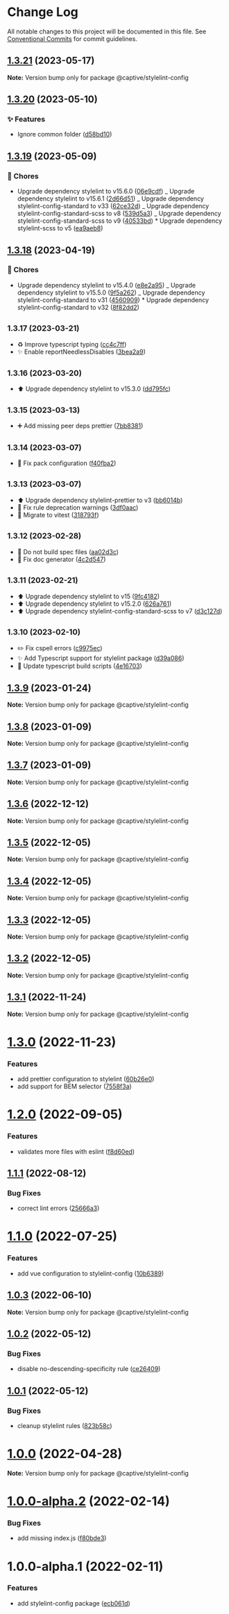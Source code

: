 # Change Log

All notable changes to this project will be documented in this file.
See [Conventional Commits](https://conventionalcommits.org) for commit guidelines.

## [1.3.21](https://github.com/Captive-Studio/es-project-config/compare/@captive/stylelint-config@1.3.20...@captive/stylelint-config@1.3.21) (2023-05-17)

**Note:** Version bump only for package @captive/stylelint-config

## [1.3.20](https://github.com/Captive-Studio/es-project-config/compare/@captive/stylelint-config@1.3.19...@captive/stylelint-config@1.3.20) (2023-05-10)

### ✨ Features

- Ignore common folder ([d58bd10](https://github.com/Captive-Studio/es-project-config/commit/d58bd10))

## [1.3.19](https://github.com/Captive-Studio/es-project-config/compare/@captive/stylelint-config@1.3.18...@captive/stylelint-config@1.3.19) (2023-05-09)

### 🎫 Chores

- Upgrade dependency stylelint to v15.6.0 ([06e9cdf](https://github.com/Captive-Studio/es-project-config/commit/06e9cdf)) _ Upgrade dependency stylelint to v15.6.1 ([2d66d51](https://github.com/Captive-Studio/es-project-config/commit/2d66d51)) _ Upgrade dependency stylelint-config-standard to v33 ([62ce32d](https://github.com/Captive-Studio/es-project-config/commit/62ce32d)) _ Upgrade dependency stylelint-config-standard-scss to v8 ([539d5a3](https://github.com/Captive-Studio/es-project-config/commit/539d5a3)) _ Upgrade dependency stylelint-config-standard-scss to v9 ([40533bd](https://github.com/Captive-Studio/es-project-config/commit/40533bd)) \* Upgrade dependency stylelint-scss to v5 ([ea9aeb8](https://github.com/Captive-Studio/es-project-config/commit/ea9aeb8))

## [1.3.18](https://github.com/Captive-Studio/es-project-config/compare/@captive/stylelint-config@1.3.17...@captive/stylelint-config@1.3.18) (2023-04-19)

### 🎫 Chores

- Upgrade dependency stylelint to v15.4.0 ([e8e2a95](https://github.com/Captive-Studio/es-project-config/commit/e8e2a95)) _ Upgrade dependency stylelint to v15.5.0 ([9f5a262](https://github.com/Captive-Studio/es-project-config/commit/9f5a262)) _ Upgrade dependency stylelint-config-standard to v31 ([4560909](https://github.com/Captive-Studio/es-project-config/commit/4560909)) \* Upgrade dependency stylelint-config-standard to v32 ([8f82dd2](https://github.com/Captive-Studio/es-project-config/commit/8f82dd2))

## <small>1.3.17 (2023-03-21)</small>

- ♻️ Improve typescript typing ([cc4c7ff](https://github.com/Captive-Studio/es-project-config/commit/cc4c7ff))
- ✨ Enable reportNeedlessDisables ([3bea2a9](https://github.com/Captive-Studio/es-project-config/commit/3bea2a9))

## <small>1.3.16 (2023-03-20)</small>

- ⬆️ Upgrade dependency stylelint to v15.3.0 ([dd795fc](https://github.com/Captive-Studio/es-project-config/commit/dd795fc))

## <small>1.3.15 (2023-03-13)</small>

- ➕ Add missing peer deps prettier ([7bb8381](https://github.com/Captive-Studio/es-project-config/commit/7bb8381))

## <small>1.3.14 (2023-03-07)</small>

- 🔧 Fix pack configuration ([f40fba2](https://github.com/Captive-Studio/es-project-config/commit/f40fba2))

## <small>1.3.13 (2023-03-07)</small>

- ⬆️ Upgrade dependency stylelint-prettier to v3 ([bb6014b](https://github.com/Captive-Studio/es-project-config/commit/bb6014b))
- 🐛 Fix rule deprecation warnings ([3df0aac](https://github.com/Captive-Studio/es-project-config/commit/3df0aac))
- 👷 Migrate to vitest ([318793f](https://github.com/Captive-Studio/es-project-config/commit/318793f))

## <small>1.3.12 (2023-02-28)</small>

- 👷 Do not build spec files ([aa02d3c](https://github.com/Captive-Studio/es-project-config/commit/aa02d3c))
- 📝 Fix doc generator ([4c2d547](https://github.com/Captive-Studio/es-project-config/commit/4c2d547))

## <small>1.3.11 (2023-02-21)</small>

- ⬆️ Upgrade dependency stylelint to v15 ([9fc4182](https://github.com/Captive-Studio/es-project-config/commit/9fc4182))
- ⬆️ Upgrade dependency stylelint to v15.2.0 ([626a761](https://github.com/Captive-Studio/es-project-config/commit/626a761))
- ⬆️ Upgrade dependency stylelint-config-standard-scss to v7 ([d3c127d](https://github.com/Captive-Studio/es-project-config/commit/d3c127d))

## <small>1.3.10 (2023-02-10)</small>

- ✏️ Fix cspell errors ([c9975ec](https://github.com/Captive-Studio/es-project-config/commit/c9975ec))
- ✨ Add Typescript support for stylelint package ([d39a086](https://github.com/Captive-Studio/es-project-config/commit/d39a086))
- 🔨 Update typescript build scripts ([4e16703](https://github.com/Captive-Studio/es-project-config/commit/4e16703))

## [1.3.9](https://github.com/Captive-Studio/es-project-config/compare/@captive/stylelint-config@1.3.8...@captive/stylelint-config@1.3.9) (2023-01-24)

**Note:** Version bump only for package @captive/stylelint-config

## [1.3.8](https://github.com/Captive-Studio/es-project-config/compare/@captive/stylelint-config@1.3.7...@captive/stylelint-config@1.3.8) (2023-01-09)

**Note:** Version bump only for package @captive/stylelint-config

## [1.3.7](https://github.com/Captive-Studio/es-project-config/compare/@captive/stylelint-config@1.3.6...@captive/stylelint-config@1.3.7) (2023-01-09)

**Note:** Version bump only for package @captive/stylelint-config

## [1.3.6](https://github.com/Captive-Studio/es-project-config/compare/@captive/stylelint-config@1.3.5...@captive/stylelint-config@1.3.6) (2022-12-12)

**Note:** Version bump only for package @captive/stylelint-config

## [1.3.5](https://github.com/Captive-Studio/es-project-config/compare/@captive/stylelint-config@1.3.4...@captive/stylelint-config@1.3.5) (2022-12-05)

**Note:** Version bump only for package @captive/stylelint-config

## [1.3.4](https://github.com/Captive-Studio/es-project-config/compare/@captive/stylelint-config@1.3.3...@captive/stylelint-config@1.3.4) (2022-12-05)

**Note:** Version bump only for package @captive/stylelint-config

## [1.3.3](https://github.com/Captive-Studio/es-project-config/compare/@captive/stylelint-config@1.3.2...@captive/stylelint-config@1.3.3) (2022-12-05)

**Note:** Version bump only for package @captive/stylelint-config

## [1.3.2](https://github.com/Captive-Studio/es-project-config/compare/@captive/stylelint-config@1.3.1...@captive/stylelint-config@1.3.2) (2022-12-05)

**Note:** Version bump only for package @captive/stylelint-config

## [1.3.1](https://github.com/Captive-Studio/es-project-config/compare/@captive/stylelint-config@1.3.0...@captive/stylelint-config@1.3.1) (2022-11-24)

**Note:** Version bump only for package @captive/stylelint-config

# [1.3.0](https://github.com/Captive-Studio/es-project-config/compare/@captive/stylelint-config@1.2.0...@captive/stylelint-config@1.3.0) (2022-11-23)

### Features

- add prettier configuration to stylelint ([60b26e0](https://github.com/Captive-Studio/es-project-config/commit/60b26e01907e0d77e7946197ac5ab0d083a78b57))
- add support for BEM selector ([7558f3a](https://github.com/Captive-Studio/es-project-config/commit/7558f3ab97101cbd3ce3f5c81bdb56015848057c))

# [1.2.0](https://github.com/Captive-Studio/es-project-config/compare/@captive/stylelint-config@1.1.1...@captive/stylelint-config@1.2.0) (2022-09-05)

### Features

- validates more files with eslint ([f8d60ed](https://github.com/Captive-Studio/es-project-config/commit/f8d60ed25e150bc036850819bf92cc0719029f9f))

## [1.1.1](https://github.com/Captive-Studio/es-project-config/compare/@captive/stylelint-config@1.1.0...@captive/stylelint-config@1.1.1) (2022-08-12)

### Bug Fixes

- correct lint errors ([25666a3](https://github.com/Captive-Studio/es-project-config/commit/25666a38426300bc66d8ee7fcebe056f4fc0c5a8))

# [1.1.0](https://github.com/Captive-Studio/es-project-config/compare/@captive/stylelint-config@1.0.3...@captive/stylelint-config@1.1.0) (2022-07-25)

### Features

- add vue configuration to stylelint-config ([10b6389](https://github.com/Captive-Studio/es-project-config/commit/10b6389cdbba6af92847c85836ea2718cd8b7ceb))

## [1.0.3](https://github.com/Captive-Studio/es-project-config/compare/@captive/stylelint-config@1.0.2...@captive/stylelint-config@1.0.3) (2022-06-10)

**Note:** Version bump only for package @captive/stylelint-config

## [1.0.2](https://github.com/Captive-Studio/es-project-config/compare/@captive/stylelint-config@1.0.1...@captive/stylelint-config@1.0.2) (2022-05-12)

### Bug Fixes

- disable no-descending-specificity rule ([ce26409](https://github.com/Captive-Studio/es-project-config/commit/ce26409cd7b2cd65b3ee18e316c4bf0cd66d40e6))

## [1.0.1](https://github.com/Captive-Studio/es-project-config/compare/@captive/stylelint-config@1.0.0...@captive/stylelint-config@1.0.1) (2022-05-12)

### Bug Fixes

- cleanup stylelint rules ([823b58c](https://github.com/Captive-Studio/es-project-config/commit/823b58c49b79b3514e9c13baa56503d6b8e1e555))

# [1.0.0](https://github.com/Captive-Studio/es-project-config/compare/@captive/stylelint-config@1.0.0-alpha.2...@captive/stylelint-config@1.0.0) (2022-04-28)

**Note:** Version bump only for package @captive/stylelint-config

# [1.0.0-alpha.2](https://github.com/Captive-Studio/es-project-config/compare/@captive/stylelint-config@1.0.0-alpha.1...@captive/stylelint-config@1.0.0-alpha.2) (2022-02-14)

### Bug Fixes

- add missing index.js ([f80bde3](https://github.com/Captive-Studio/es-project-config/commit/f80bde3f4a9d526d2a61ea22ba35bf74550b5f4b))

# 1.0.0-alpha.1 (2022-02-11)

### Features

- add stylelint-config package ([ecb061d](https://github.com/Captive-Studio/es-project-config/commit/ecb061d3a2fc27d419f310b23ac6a2c37e5ae4eb))
